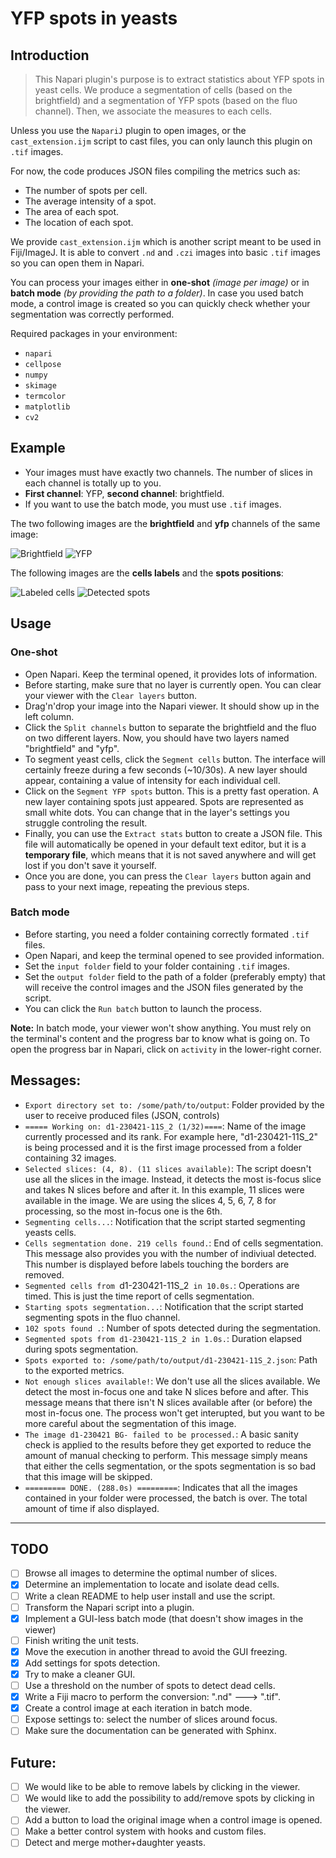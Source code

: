 # YFP spots in yeasts

## Introduction

> This Napari plugin's purpose is to extract statistics about YFP spots in yeast cells. We produce a segmentation of cells (based on the brightfield) and a segmentation of YFP spots (based on the fluo channel). Then, we associate the measures to each cells.

Unless you use the `NapariJ` plugin to open images, or the `cast_extension.ijm` script to cast files, you can only launch this plugin on `.tif` images.

For now, the code produces JSON files compiling the metrics such as:
- The number of spots per cell.
- The average intensity of a spot.
- The area of each spot.
- The location of each spot.

We provide `cast_extension.ijm` which is another script meant to be used in Fiji/ImageJ. It is able to convert `.nd` and `.czi` images into basic `.tif` images so you can open them in Napari.

You can process your images either in __one-shot__ _(image per image)_ or in __batch mode__ _(by providing the path to a folder)_. In case you used batch mode, a control image is created so you can quickly check whether your segmentation was correctly performed.

Required packages in your environment:
- `napari`
- `cellpose`
- `numpy`
- `skimage`
- `termcolor`
- `matplotlib`
- `cv2`

## Example

- Your images must have exactly two channels. The number of slices in each channel is totally up to you.
- __First channel__: YFP, __second channel__: brightfield.
- If you want to use the batch mode, you must use `.tif` images.

The two following images are the __brightfield__ and __yfp__ channels of the same image:

![Brightfield](https://dev.mri.cnrs.fr/attachments/download/3017/bf.png)
![YFP](https://dev.mri.cnrs.fr/attachments/download/3018/fluo.png)

The following images are the __cells labels__ and the __spots positions__:

![Labeled cells](https://dev.mri.cnrs.fr/attachments/download/3016/cells.png)
![Detected spots](https://dev.mri.cnrs.fr/attachments/download/3019/spots.png)

## Usage

### One-shot

- Open Napari. Keep the terminal opened, it provides lots of information.
- Before starting, make sure that no layer is currently open. You can clear your viewer with the `Clear layers` button.
- Drag'n'drop your image into the Napari viewer. It should show up in the left column.
- Click the `Split channels` button to separate the brightfield and the fluo on two different layers. Now, you should have two layers named "brightfield" and "yfp".
- To segment yeast cells, click the `Segment cells` button. The interface will certainly freeze during a few seconds (~10/30s). A new layer should appear, containing a value of intensity for each individual cell.
- Click on the `Segment YFP spots` button. This is a pretty fast operation. A new layer containing spots just appeared. Spots are represented as small white dots. You can change that in the layer's settings you struggle controling the result.
- Finally, you can use the `Extract stats` button to create a JSON file. This file will automatically be opened in your default text editor, but it is a __temporary file__, which means that it is not saved anywhere and will get lost if you don't save it yourself.
- Once you are done, you can press the `Clear layers` button again and pass to your next image, repeating the previous steps.

### Batch mode

- Before starting, you need a folder containing correctly formated `.tif` files.
- Open Napari, and keep the terminal opened to see provided information.
- Set the `input folder` field to your folder containing `.tif` images.
- Set the `output folder` field to the path of a folder (preferably empty) that will receive the control images and the JSON files generated by the script.
- You can click the `Run batch` button to launch the process.

__Note:__ In batch mode, your viewer won't show anything. You must rely on the terminal's content and the progress bar to know what is going on. To open the progress bar in Napari, click on `activity` in the lower-right corner.

## Messages:

- `Export directory set to: /some/path/to/output`: Folder provided by the user to receive produced files (JSON, controls)
- `===== Working on: d1-230421-11S_2 (1/32)====`: Name of the image currently processed and its rank. For example here, "d1-230421-11S_2" is being processed and it is the first image processed from a folder containing 32 images.
- `Selected slices: (4, 8). (11 slices available)`: The script doesn't use all the slices in the image. Instead, it detects the most is-focus slice and takes N slices before and after it. In this example, 11 slices were available in the image. We are using the slices 4, 5, 6, 7, 8 for processing, so the most in-focus one is the 6th.
- `Segmenting cells...`: Notification that the script started segmenting yeasts cells.
- `Cells segmentation done. 219 cells found.`: End of cells segmentation. This message also provides you with the number of indiviual detected. This number is displayed before labels touching the borders are removed.
- `Segmented cells from `d1-230421-11S_2` in 10.0s.`: Operations are timed. This is just the time report of cells segmentation.
- `Starting spots segmentation...`: Notification that the script started segmenting spots in the fluo channel.
- `102 spots found .`: Number of spots detected during the segmentation.
- `Segmented spots from d1-230421-11S_2 in 1.0s.`: Duration elapsed during spots segmentation.
- `Spots exported to: /some/path/to/output/d1-230421-11S_2.json`: Path to the exported metrics.
- `Not enough slices available!`: We don't use all the slices available. We detect the most in-focus one and take N slices before and after. This message means that there isn't N slices available after (or before) the most in-focus one. The process won't get interupted, but you want to be more careful about the segmentation of this image.
- `The image d1-230421 BG- failed to be processed.`: A basic sanity check is applied to the results before they get exported to reduce the amount of manual checking to perform. This message simply means that either the cells segmentation, or the spots segmentation is so bad that this image will be skipped.
- `========= DONE. (288.0s) =========`: Indicates that all the images contained in your folder were processed, the batch is over. The total amount of time if also displayed.

---

## TODO

- [ ] Browse all images to determine the optimal number of slices.
- [X] Determine an implementation to locate and isolate dead cells.
- [ ] Write a clean README to help user install and use the script.
- [ ] Transform the Napari script into a plugin.
- [X] Implement a GUI-less batch mode (that doesn't show images in the viewer)
- [ ] Finish writing the unit tests.
- [X] Move the execution in another thread to avoid the GUI freezing.
- [X] Add settings for spots detection.
- [X] Try to make a cleaner GUI.
- [ ] Use a threshold on the number of spots to detect dead cells.
- [X] Write a Fiji macro to perform the conversion: ".nd" ---> ".tif".
- [X] Create a control image at each iteration in batch mode.
- [ ] Expose settings to: select the number of slices around focus.
- [ ] Make sure the documentation can be generated with Sphinx.

## Future:

- [ ] We would like to be able to remove labels by clicking in the viewer.
- [ ] We would like to add the possibility to add/remove spots by clicking in the viewer.
- [ ] Add a button to load the original image when a control image is opened.
- [ ] Make a better control system with hooks and custom files.
- [ ] Detect and merge mother+daughter yeasts.
